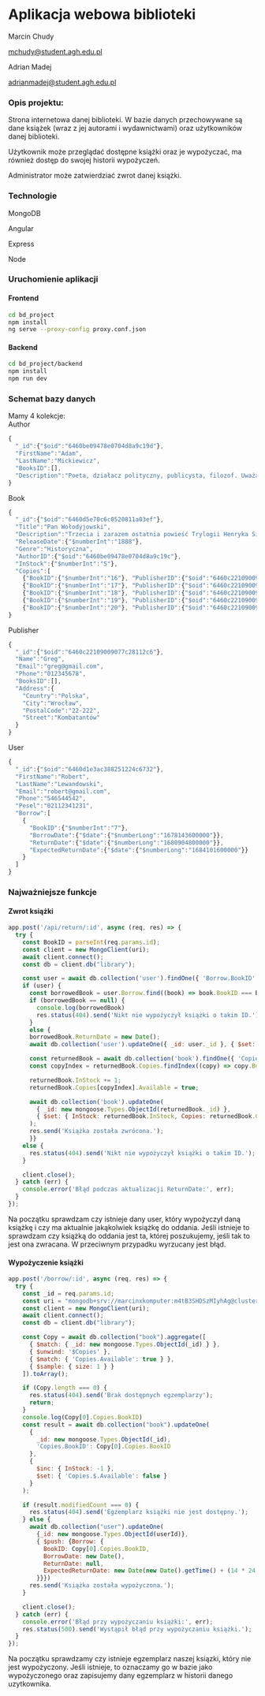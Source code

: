 # Aplikacja webowa biblioteki
Marcin Chudy 

mchudy@student.agh.edu.pl

Adrian Madej

adrianmadej@student.agh.edu.pl

### Opis projektu:
Strona internetowa danej biblioteki. W bazie danych przechowywane są dane książek (wraz z jej autorami i wydawnictwami) oraz użytkowników danej biblioteki.

Użytkownik może przeglądać dostępne książki oraz je wypożyczać, ma również dostęp do swojej historii wypożyczeń.

Administrator może zatwierdziać zwrot danej książki.


### Technologie
MongoDB

Angular

Express

Node

### Uruchomienie aplikacji
#### Frontend
```sh
cd bd_project
npm install
ng serve --proxy-config proxy.conf.json
```
#### Backend
```sh
cd bd_project/backend
npm install
npm run dev
```
### Schemat bazy danych
Mamy 4 kolekcje:<br>
Author
```js
{
  "_id":{"$oid":"6460be09478e0704d8a9c19d"},
  "FirstName":"Adam",
  "LastName":"Mickiewicz",
  "BooksID":[],
  "Description":"Poeta, działacz polityczny, publicysta, filozof. Uważany za największego poetę polskiego romantyzmu."
}
```

Book
```js
{
  "_id":{"$oid":"6460d5e70c6c0520811a03ef"},
  "Title":"Pan Wołodyjowski",
  "Description":"Trzecia i zarazem ostatnia powieść Trylogii Henryka Sienkiewicza.",
  "ReleaseDate":{"$numberInt":"1888"},
  "Genre":"Historyczna",
  "AuthorID":{"$oid":"6460be09478e0704d8a9c19c"},
  "InStock":{"$numberInt":"5"},
  "Copies":[
    {"BookID":{"$numberInt":"16"}, "PublisherID":{"$oid":"6460c22109009077c28112c5"}, "Available":true,"Language":"polski"},
    {"BookID":{"$numberInt":"17"}, "PublisherID":{"$oid":"6460c22109009077c28112c5"}, "Available":true,"Language":"polski"},
    {"BookID":{"$numberInt":"18"}, "PublisherID":{"$oid":"6460c22109009077c28112c5"}, "Available":true,"Language":"polski"},
    {"BookID":{"$numberInt":"19"}, "PublisherID":{"$oid":"6460c22109009077c28112c5"}, "Available":true,"Language":"polski"},
    {"BookID":{"$numberInt":"20"}, "PublisherID":{"$oid":"6460c22109009077c28112c5"}, "Available":true,"Language":"polski"}]
}
```
Publisher
```js
{
  "_id":{"$oid":"6460c22109009077c28112c6"},
  "Name":"Greg",
  "Email":"greg@gmail.com",
  "Phone":"012345678",
  "BooksID":[],
  "Address":{
    "Country":"Polska",
    "City":"Wrocław",
    "PostalCode":"22-222",
    "Street":"Kombatantów"
  }
}
```
User
```js
{
  "_id":{"$oid":"6460d1e3ac388251224c6732"},
  "FirstName":"Robert",
  "LastName":"Lewandowski",
  "Email":"robert@gmail.com",
  "Phone":"546544542",
  "Pesel":"02112341231",
  "Borrow":[
    {
      "BookID":{"$numberInt":"7"},
      "BorrowDate":{"$date":{"$numberLong":"1678143600000"}},
      "ReturnDate":{"$date":{"$numberLong":"1680904800000"}},
      "ExpectedReturnDate":{"$date":{"$numberLong":"1684101600000"}}
    }
  ]
}
```

### Najważniejsze funkcje
#### Zwrot książki
```js
app.post('/api/return/:id', async (req, res) => {
  try {
    const BookID = parseInt(req.params.id);
    const client = new MongoClient(uri);
    await client.connect();
    const db = client.db("library");

    const user = await db.collection('user').findOne({ 'Borrow.BookID': BookID, 'Borrow.ReturnDate': null })
    if (user) {
      const borrowedBook = user.Borrow.find((book) => book.BookID === BookID && book.ReturnDate == null);
      if (borrowedBook == null) {
        console.log(borrowedBook)
        res.status(404).send('Nikt nie wypożyczył książki o takim ID.');
      }
      else {
      borrowedBook.ReturnDate = new Date();
      await db.collection('user').updateOne({ _id: user._id }, { $set: { Borrow: user.Borrow } });

      const returnedBook = await db.collection('book').findOne({ 'Copies.BookID': BookID });
      const copyIndex = returnedBook.Copies.findIndex((copy) => copy.BookID === BookID);

      returnedBook.InStock += 1;
      returnedBook.Copies[copyIndex].Available = true;

      await db.collection('book').updateOne(
        { _id: new mongoose.Types.ObjectId(returnedBook._id) },
        { $set: { InStock: returnedBook.InStock, Copies: returnedBook.Copies } }
      );
      res.send('Książka została zwrócona.');
      }}
    else {
      res.status(404).send('Nikt nie wypożyczył książki o takim ID.');
    }

    client.close();
  } catch (err) {
    console.error('Błąd podczas aktualizacji ReturnDate:', err);
  }
});
```
Na początku sprawdzam czy istnieje dany user, który wypożyczył daną książkę i czy ma aktualnie jakąkolwiek książkę do oddania. Jeśli istnieje to sprawdzam czy książką do oddania jest ta, której poszukujemy, jeśli tak to jest ona zwracana. W przeciwnym przypadku wyrzucany jest błąd.

#### Wypożyczenie książki
```js
app.post('/borrow/:id', async (req, res) => {
  try {
    const _id = req.params.id;
    const uri = "mongodb+srv://marcinxkomputer:m4tB3SHDSzMIyhAg@cluster0.b1ip0ti.mongodb.net/";
    const client = new MongoClient(uri);
    await client.connect();
    const db = client.db("library");

    const Copy = await db.collection("book").aggregate([
      { $match: { _id: new mongoose.Types.ObjectId(_id) } },
      { $unwind: '$Copies' },
      { $match: { 'Copies.Available': true } },
      { $sample: { size: 1 } }
    ]).toArray();

    if (Copy.length === 0) {
      res.status(404).send('Brak dostępnych egzemplarzy');
      return;
    }
    console.log(Copy[0].Copies.BookID)
    const result = await db.collection("book").updateOne(
      {
        _id: new mongoose.Types.ObjectId(_id),
        'Copies.BookID': Copy[0].Copies.BookID
      },
      {
        $inc: { InStock: -1 },
        $set: { 'Copies.$.Available': false }
      }
    );

    if (result.modifiedCount === 0) {
      res.status(404).send('Egzemplarz książki nie jest dostępny.');
    } else {
      await db.collection("user").updateOne(
        {_id: new mongoose.Types.ObjectId(userId)},
        { $push: {Borrow: {
          BookID: Copy[0].Copies.BookID,
          BorrowDate: new Date(),
          ReturnDate: null,
          ExpectedReturnDate: new Date(new Date().getTime() + (14 * 24 * 60 * 60 * 1000))
        }}})
      res.send('Książka została wypożyczona.');
    }

    client.close();
  } catch (err) {
    console.error('Błąd przy wypożyczaniu książki:', err);
    res.status(500).send('Wystąpił błąd przy wypożyczaniu książki.');
  }
});
```
Na początku sprawdzamy czy istnieje egzemplarz naszej ksiązki, który nie jest wypożyczony.
Jeśli istnieje, to oznaczamy go w bazie jako wypożyczonego oraz zapisujemy dany egzemplarz w historii danego uzytkownika.
